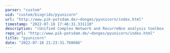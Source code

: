 ```yaml
---
parser: "custom"
uid: "custom/biogrids/pyunicorn"
url: "http://www.pik-potsdam.de/~donges/pyunicorn/index.html"
timestamp: "2022-07-18 17:46:31.331110"
description: "(Unified Complex Network and RecurreNce analysis toolbox) a fully object-oriented Python package for the advanced analysis and modeling of complex networks."
repo_url: "http://www.pik-potsdam.de/~donges/pyunicorn/index.html"
title: "pyunicorn"
date: "2022-07-18 21:23:31.760686"
---
```

